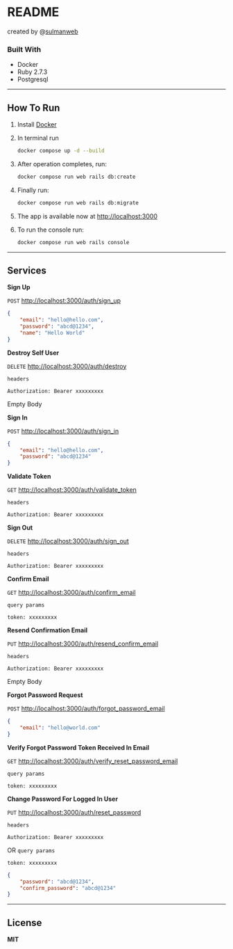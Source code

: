 # README

created by @[sulmanweb](https://sulmanweb.com)

### Built With

- Docker
- Ruby 2.7.3
- Postgresql
---

## How To Run

1. Install [Docker](https://www.docker.com/)

2. In terminal run
    ```bash
    docker compose up -d --build 
    ```

3. After operation completes, run:
    ```bash
    docker compose run web rails db:create
    ```

4. Finally run:
    ```bash
    docker compose run web rails db:migrate
    ```

5. The app is available now at [http://localhost:3000](http://localhost:3000)

6. To run the console run:
    ```bash
    docker compose run web rails console
    ```
---

## Services

**Sign Up**

`POST` [http://localhost:3000/auth/sign_up](http://localhost:3000/auth/sign_up)
```json
{
    "email": "hello@hello.com",
    "password": "abcd@1234",
    "name": "Hello World"
}
```

**Destroy Self User**

`DELETE` [http://localhost:3000/auth/destroy](http://localhost:3000/auth/destroy)

`headers`

```
Authorization: Bearer xxxxxxxxx
```
Empty Body

**Sign In**

`POST` [http://localhost:3000/auth/sign_in](http://localhost:3000/auth/sign_in)
```json
{
    "email": "hello@hello.com",
    "password": "abcd@1234"
}
```

**Validate Token**

`GET` [http://localhost:3000/auth/validate_token](http://localhost:3000/auth/validate_token)

`headers`

```
Authorization: Bearer xxxxxxxxx
```

**Sign Out**

`DELETE` [http://localhost:3000/auth/sign_out](http://localhost:3000/auth/sign_out)

`headers`

```
Authorization: Bearer xxxxxxxxx
```

**Confirm Email**

`GET` [http://localhost:3000/auth/confirm_email](http://localhost:3000/auth/confirm_email)

`query params`

```
token: xxxxxxxxx
```

**Resend Confirmation Email**

`PUT` [http://localhost:3000/auth/resend_confirm_email](http://localhost:3000/auth/resend_confirm_email)

`headers`

```
Authorization: Bearer xxxxxxxxx
```
Empty Body

**Forgot Password Request**

`POST` [http://localhost:3000/auth/forgot_password_email](http://localhost:3000/auth/forgot_password_email)

```json
{
    "email": "hello@world.com"
}
```

**Verify Forgot Password Token Received In Email**

`GET` [http://localhost:3000/auth/verify_reset_password_email](http://localhost:3000/auth/verify_reset_password_email)

`query params`

```
token: xxxxxxxxx
```

**Change Password For Logged In User**

`PUT` [http://localhost:3000/auth/reset_password](http://localhost:3000/auth/reset_password)

`headers`

```
Authorization: Bearer xxxxxxxxx
```

OR `query params`

```
token: xxxxxxxxx
```

```json
{
    "password": "abcd@1234",
    "confirm_password": "abcd@1234"
}
```
---
## License

**MIT**
